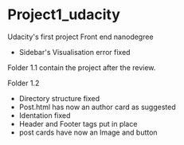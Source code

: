 # Project1_udacity
Udacity's first project Front end nanodegree

- Sidebar's Visualisation error fixed

Folder 1.1 contain the project after the review. 

Folder 1.2 
- Directory structure fixed
- Post.html has now an author card as suggested
- Identation fixed
- Header and Footer tags put in place
- post cards have now an Image and button


